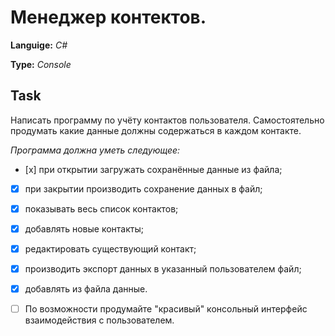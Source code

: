 # Менеджер контектов.

**Languige:** *C#*

**Type:** *Console*

## Task

Написать программу по учёту контактов пользователя.
Самостоятельно продумать какие данные должны содержаться в каждом контакте.

*Программа должна уметь следующее:*

- [х] при открытии загружать сохранённые данные из файла;
- [x] при закрытии производить сохранение данных в файл;
- [x] показывать весь список контактов;
- [x] добавлять новые контакты;
- [x] редактировать существующий контакт;
- [x] производить экспорт данных в указанный пользователем файл;
- [x] добавлять из файла данные.

- [ ] По возможности продумайте "красивый" консольный интерфейс взаимодействия с пользователем.